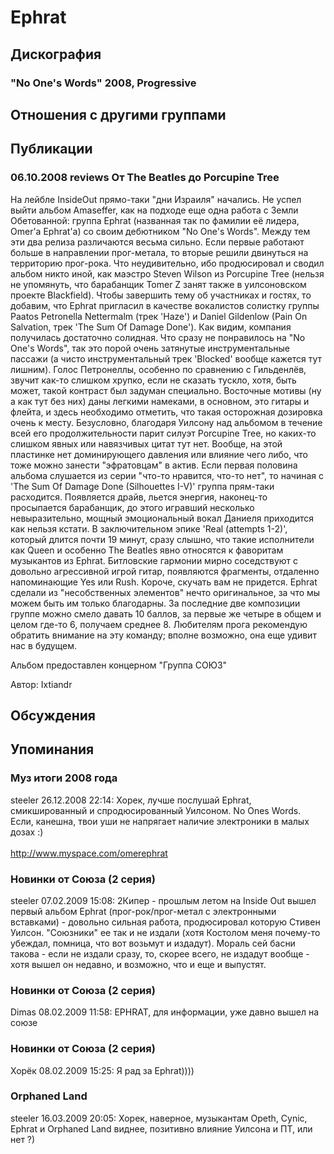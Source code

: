 # Ephrat



## Дискография

### "No One's Words" 2008, Progressive




## Отношения с другими группами


## Публикации

### 06.10.2008 reviews От The Beatles до Porcupine Tree

<P>На лейбле InsideOut прямо-таки "дни Израиля" начались. Не успел выйти альбом Amaseffer, как на подходе еще одна работа с Земли Обетованной: группа Ephrat (названная так по фамилии её лидера, Omer'a Ephrat'a) со своим дебютником "No One's Words". Между тем эти два релиза различаются весьма сильно. Если первые работают больше в направлении прог-метала, то вторые решили двинуться на территорию прог-рока. Что неудивительно, ибо продюсировал и сводил альбом никто иной, как маэстро Steven Wilson из Porcupine Tree (нельзя не упомянуть, что барабанщик Tomer Z занят также в уилсоновском проекте Blackfield). Чтобы завершить тему об участниках и&nbsp;гостях, то добавим, что Ephrat пригласил в качестве вокалистов солистку группы Paatos Petronella Nettermalm (трек 'Haze') и Daniel Gildenlow (Pain On Salvation, трек 'The Sum Of Damage Done'). Как видим, компания получилась достаточно солидная. Что сразу не понравилось на "No One's Words", так это порой очень затянутые инструментальные пассажи (а чисто инструментальный трек 'Blocked' вообще кажется тут лишним). Голос Петронеллы, особенно по сравнению с Гильденлёв, звучит как-то слишком хрупко, если не сказать тускло, хотя, быть может, такой контраст был задуман специально. Восточные мотивы (ну а как тут без них) даны легкими намеками, в основном, это гитары и флейта, и здесь необходимо отметить, что такая осторожная дозировка очень к месту. Безусловно, благодаря Уилсону над альбомом в течение всей его продолжительности парит силуэт Porcupine Tree, но каких-то слишком явных или навязчивых цитат тут нет. Вообще, на этой пластинке нет доминирующего давления или влияние чего либо, что тоже можно занести "эфратовцам" в актив. Если первая половина альбома слушается из серии "что-то нравится, что-то нет", то начиная с 'The Sum Of Damage Done (Silhouettes I-V)' группа прям-таки расходится. Появляется драйв, льется энергия, наконец-то просыпается барабанщик, до этого игравший несколько невыразительно, мощный эмоциональный вокал Даниеля приходится как нельзя кстати. В заключительном эпике 'Real (attempts 1-2)', который длится почти 19 минут,&nbsp;сразу слышно, что такие исполнители как Queen и особенно The Beatles явно относятся к фаворитам музыкантов из Ephrat. Битловские гармонии мирно соседствуют с довольно агрессивной игрой гитар, появляются фрагменты, отдаленно напоминающие Yes или Rush. Короче, скучать вам не придется. Ephrat сделали из "несобственных элементов" нечто оригинальное, за что мы можем быть им только благодарны. За последние две композиции группе можно смело давать 10 баллов, за первые же четыре в общем и целом где-то 6, получаем среднее 8. Любителям прога рекомендую обратить внимание на эту команду; вполне возможно, она еще удивит нас в будущем.</P>
<P>Альбом предоставлен концерном "Группа СОЮЗ"</P>
Автор: Ixtiandr


## Обсуждения


## Упоминания

### Муз итоги 2008 года

steeler 26.12.2008 22:14:
Хорек, лучше послушай Ephrat, смикшированный и спродюсированный Уилсоном. No Ones Words. Если, канешна, твои уши не напрягает наличие электроники в малых дозах :)<BR><BR><A HREF="http://www.myspace.com/omerephrat" TARGET="_blank">http://www.myspace.com/omerephrat</A>

### Новинки от Союза (2 серия)

steeler 07.02.2009 15:08:
2Кипер - прошлым летом на Inside Out вышел первый альбом Ephrat (прог-рок/прог-метал с электронными вставками) - довольно сильная работа, продюсировал которую Стивен Уилсон. "Союзники" ее так и не издали (хотя Костолом меня почему-то убеждал, помница, что вот возьмут и издадут). Мораль сей басни такова - если не издали сразу, то, скорее всего, не издадут вообще - хотя вышел он недавно, и возможно, что и еще и выпустят.

### Новинки от Союза (2 серия)

Dimas 08.02.2009 11:58:
EPHRAT, для информации, уже давно вышел на союзе

### Новинки от Союза (2 серия)

Хорёк 08.02.2009 15:25:
Я рад за Ephrat))))

### Orphaned Land

steeler 16.03.2009 20:05:
Хорек, наверное, музыкантам Opeth, Cynic, Ephrat и Orphaned Land виднее, позитивно влияние Уилсона и ПТ, или нет ?)

